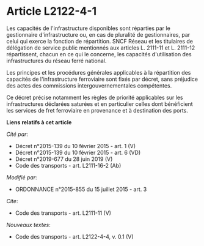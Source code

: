 # Article L2122-4-1

Les capacités de l'infrastructure disponibles sont réparties par le gestionnaire d'infrastructure ou, en cas de pluralité de
gestionnaires, par celui qui exerce la fonction de répartition. SNCF Réseau et les titulaires de délégation de service public
mentionnés aux articles L. 2111-11 et L. 2111-12 répartissent, chacun en ce qui le concerne, les capacités d'utilisation des
infrastructures du réseau ferré national. 

Les principes et les procédures générales applicables à la répartition des capacités de l'infrastructure ferroviaire sont
fixés par décret, sans préjudice des actes des commissions intergouvernementales compétentes. 

Ce décret précise notamment les règles de priorité applicables sur les infrastructures déclarées saturées et en particulier
celles dont bénéficient les services de fret ferroviaire en provenance et à destination des ports.

**Liens relatifs à cet article**

_Cité par_:

  - Décret n°2015-139 du 10 février 2015 - art. 1 (V)
  - Décret n°2015-139 du 10 février 2015 - art. 6 (VD)
  - Décret n°2019-677 du 28 juin 2019 (V)
  - Code des transports - art. L2111-16-2 (Ab)

_Modifié par_:

  - ORDONNANCE n°2015-855 du 15 juillet 2015 - art. 3

_Cite_:

  - Code des transports - art. L2111-11 (V)

_Nouveaux textes_:

  - Code des transports - art. L2122-4-4, v. 0.1 (V)
